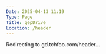 ```yaml
---
Date: 2025-04-13 11:19
Type: Page
Title: gepDrive
Location: /header
---
```


Redirecting to gd.tchfoo.com/header...

<script>
function redirectToSubdomain() {
  const redirectBase = 'https://gd.tchfoo.com';
  const redirectPrefixes = ['/gepDrive/', '/auth/', '/header/'];
  const pathname = window.location.pathname;

  for (const prefix of redirectPrefixes) {
    if (pathname.startsWith(prefix)) {
      const newUrl = `${redirectBase}${pathname}${window.location.search}${window.location.hash}`;
      if (window.location.origin !== redirectBase) {
        window.location.replace(newUrl);
      }
      return; // Stop further execution
    }
  }
}
redirectToSubdomain();
</script>